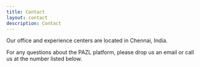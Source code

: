 ```yaml
---
title: Contact
layout: contact
description: Contact
---
```


Our office and experience centers are located in Chennai, India. 

For any questions about the PAZL platform, please drop us an email or call us at the number listed below.
